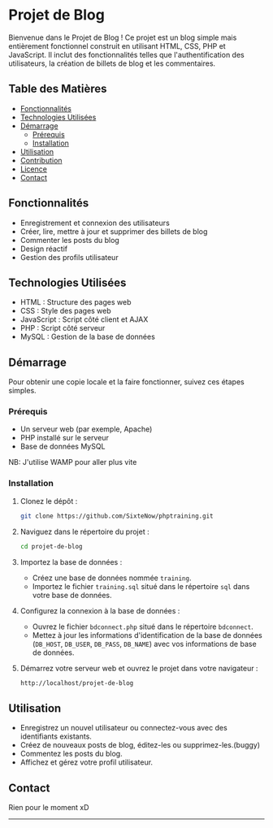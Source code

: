 # Projet de Blog

Bienvenue dans le Projet de Blog ! Ce projet est un blog simple mais entièrement fonctionnel construit en utilisant HTML, CSS, PHP et JavaScript. Il inclut des fonctionnalités telles que l'authentification des utilisateurs, la création de billets de blog et les commentaires.

## Table des Matières

- [Fonctionnalités](#fonctionnalités)
- [Technologies Utilisées](#technologies-utilisées)
- [Démarrage](#démarrage)
  - [Prérequis](#prérequis)
  - [Installation](#installation)
- [Utilisation](#utilisation)
- [Contribution](#contribution)
- [Licence](#licence)
- [Contact](#contact)

## Fonctionnalités

- Enregistrement et connexion des utilisateurs
- Créer, lire, mettre à jour et supprimer des billets de blog
- Commenter les posts du blog
- Design réactif
- Gestion des profils utilisateur

## Technologies Utilisées

- HTML : Structure des pages web
- CSS : Style des pages web
- JavaScript : Script côté client et AJAX
- PHP : Script côté serveur
- MySQL : Gestion de la base de données

## Démarrage

Pour obtenir une copie locale et la faire fonctionner, suivez ces étapes simples.

### Prérequis

- Un serveur web (par exemple, Apache)
- PHP installé sur le serveur
- Base de données MySQL

NB: J'utilise WAMP pour aller plus vite

### Installation

1. Clonez le dépôt :

   ```sh
   git clone https://github.com/SixteNow/phptraining.git
   ```

2. Naviguez dans le répertoire du projet :

   ```sh
   cd projet-de-blog
   ```

3. Importez la base de données :

   - Créez une base de données nommée `training`.
   - Importez le fichier `training.sql` situé dans le répertoire `sql` dans votre base de données.

4. Configurez la connexion à la base de données :

   - Ouvrez le fichier `bdconnect.php` situé dans le répertoire `bdconnect`.
   - Mettez à jour les informations d'identification de la base de données (`DB_HOST`, `DB_USER`, `DB_PASS`, `DB_NAME`) avec vos informations de base de données.

5. Démarrez votre serveur web et ouvrez le projet dans votre navigateur :

   ```sh
   http://localhost/projet-de-blog
   ```

## Utilisation

- Enregistrez un nouvel utilisateur ou connectez-vous avec des identifiants existants.
- Créez de nouveaux posts de blog, éditez-les ou supprimez-les.(buggy)
- Commentez les posts du blog.
- Affichez et gérez votre profil utilisateur.

## Contact

Rien pour le moment xD

---
